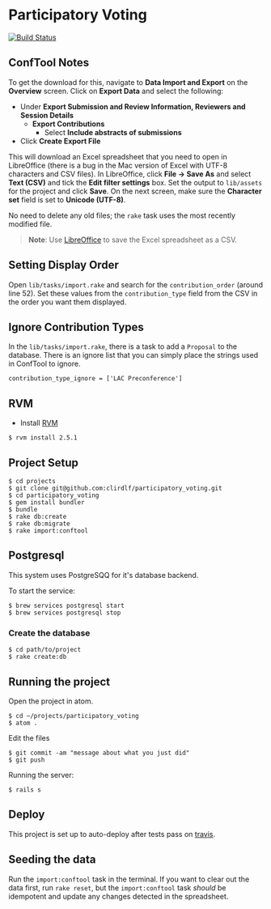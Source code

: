 # Participatory Voting

[![Build Status](https://travis-ci.org/clirdlf/participatory_voting.svg?branch=master)](https://travis-ci.org/clirdlf/participatory_voting)

## ConfTool Notes

To get the download for this, navigate to **Data Import and Export** on the **Overview** screen. Click on **Export Data** and select the following:

* Under **Export Submission and Review Information, Reviewers and Session Details**
  * **Export Contributions**
    * Select **Include abstracts of submissions**
* Click **Create Export File**

This will download an Excel spreadsheet that you need to open in LibreOffice (there is a bug in the Mac version of Excel with UTF-8 characters and CSV files). In LibreOffice, click **File -> Save As** and select **Text (CSV)** and tick the **Edit filter settings** box. Set the output to `lib/assets` for the project and click **Save**. On the next screen, make sure the **Character set** field is set to **Unicode (UTF-8)**.

No need to delete any old files; the `rake` task uses the most recently modified file.

> **Note**: Use [LibreOffice](https://www.libreoffice.org/) to save the Excel spreadsheet as a CSV.

## Setting Display Order

Open `lib/tasks/import.rake` and search for the `contribution_order` (around line 52). Set these values from the `contribution_type` field from the CSV in the order you want them displayed.

## Ignore Contribution Types

In the `lib/tasks/import.rake`, there is a task to add a `Proposal` to the database. There is an ignore list that you can simply place the strings used in ConfTool to ignore.

```
contribution_type_ignore = ['LAC Preconference']
```

## RVM

* Install [RVM](https://rvm.io/)

```
$ rvm install 2.5.1
```

## Project Setup

```
$ cd projects
$ git clone git@github.com:clirdlf/participatory_voting.git
$ cd participatory_voting
$ gem install bundler
$ bundle
$ rake db:create
$ rake db:migrate
$ rake import:conftool
```

## Postgresql

This system uses PostgreSQQ for it's database backend.

To start the service:

```
$ brew services postgresql start
$ brew services postgresql stop
```

### Create the database

```
$ cd path/to/project
$ rake create:db
```

## Running the project

Open the project in atom.

```
$ cd ~/projects/participatory_voting
$ atom .
```

Edit the files

```
$ git commit -am "message about what you just did"
$ git push
```

Running the server:

```
$ rails s
```

## Deploy

This project is set up to auto-deploy after tests pass on [travis](https://travis-ci.org/clirdlf/participatory_voting).




## Seeding the data

Run the `import:conftool` task in the terminal. If you want to clear out the data first, run `rake reset`, but the `import:conftool` task *should* be idempotent and update any changes detected in the spreadsheet.
